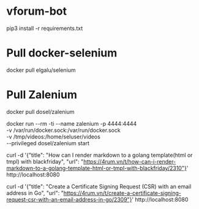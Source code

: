 # vforum-bot
pip3 install -r requirements.txt

# Pull docker-selenium
docker pull elgalu/selenium

# Pull Zalenium
docker pull dosel/zalenium
      
docker run --rm -ti --name zalenium -p 4444:4444 \
  -v /var/run/docker.sock:/var/run/docker.sock \
  -v /tmp/videos:/home/seluser/videos \
  --privileged dosel/zalenium start


curl -d '{"title": "How can I render markdown to a golang template(html or tmpl) with blackfriday", "url": "https://4rum.vn/t/how-can-i-render-markdown-to-a-golang-template-html-or-tmpl-with-blackfriday/2310"}' http://localhost:8080


curl -d '{"title": "Create a Certificate Signing Request (CSR) with an email address in Go", "url": "https://4rum.vn/t/create-a-certificate-signing-request-csr-with-an-email-address-in-go/2309"}' http://localhost:8080
